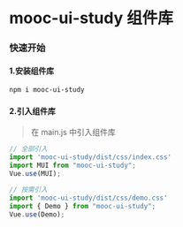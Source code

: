 # mooc-ui-study 组件库

### 快速开始

#### 1.安装组件库

```bash
npm i mooc-ui-study
```
#### 2.引入组件库
> 在 main.js 中引入组件库

```javascript
// 全部引入
import 'mooc-ui-study/dist/css/index.css'
import MUI from "mooc-ui-study";
Vue.use(MUI);

// 按需引入
import 'mooc-ui-study/dist/css/demo.css'
import { Demo } from "mooc-ui-study";
Vue.use(Demo);

```
